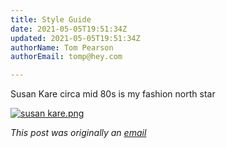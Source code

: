 ```yaml
---
title: Style Guide
date: 2021-05-05T19:51:34Z
updated: 2021-05-05T19:51:34Z
authorName: Tom Pearson
authorEmail: tomp@hey.com

---
```

Susan Kare circa mid 80s is my fashion north star  

 [![susan kare.png](https://world.hey.com/tomp/052dc197/representations/eyJfcmFpbHMiOnsibWVzc2FnZSI6IkJBaHBCTUNZenhZPSIsImV4cCI6bnVsbCwicHVyIjoiYmxvYl9pZCJ9fQ==--f7434153aff81570e7d21c2e912f5e094e6fe662/eyJfcmFpbHMiOnsibWVzc2FnZSI6IkJBaDdDam9MWm05eWJXRjBTU0lJY0c1bkJqb0dSVlE2RkhKbGMybDZaVjkwYjE5c2FXMXBkRnNIYVFLQUIya0NBQVU2REhGMVlXeHBkSGxwU3pvTGJHOWhaR1Z5ZXdZNkNYQmhaMlV3T2cxamIyRnNaWE5qWlZRPSIsImV4cCI6bnVsbCwicHVyIjoidmFyaWF0aW9uIn19--9333ff4f088aa9239bed4b0a224e37f2c7bab42d/susan%20kare.png)](https://world.hey.com/tomp/052dc197/blobs/eyJfcmFpbHMiOnsibWVzc2FnZSI6IkJBaHBCTUNZenhZPSIsImV4cCI6bnVsbCwicHVyIjoiYmxvYl9pZCJ9fQ==--f7434153aff81570e7d21c2e912f5e094e6fe662/susan%20kare.png?disposition=attachment "Download susan kare.png")

_This post was originally an [email](https://world.hey.com/tomp)_